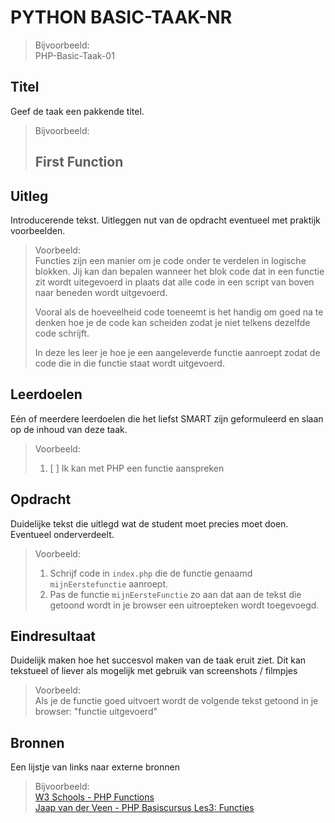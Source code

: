 # PYTHON BASIC-TAAK-NR

> Bijvoorbeeld:  
> PHP-Basic-Taak-01

## Titel

Geef de taak een pakkende titel.
> Bijvoorbeeld:  
>
> ## First Function

## Uitleg

Introducerende tekst. Uitleggen nut van de opdracht eventueel met praktijk voorbeelden.
> Voorbeeld:  
> Functies zijn een manier om je code onder te verdelen in logische blokken. Jij kan dan bepalen wanneer het blok code dat in een functie zit wordt uitegevoerd in plaats dat alle code in een script van boven naar beneden wordt uitgevoerd.
>
>Vooral als de hoeveelheid code toeneemt is het handig om goed na te denken hoe je de code kan scheiden zodat je niet telkens dezelfde code schrijft.
>  
> In deze les leer je hoe je een aangeleverde functie aanroept zodat de code die in die functie staat wordt uitgevoerd.

## Leerdoelen

Eén of meerdere leerdoelen die het liefst SMART zijn geformuleerd en slaan op de inhoud van deze taak.  
> Voorbeeld:
>
> 1. [ ] Ik kan met PHP een functie aanspreken

## Opdracht

Duidelijke tekst die uitlegd wat de student moet precies moet doen. Eventueel onderverdeelt.
> Voorbeeld:  
>  
> 1. Schrijf code in `index.php` die de functie genaamd `mijnEerstefunctie` aanroept.
> 2. Pas de functie `mijnEersteFunctie` zo aan dat aan de tekst die getoond wordt in je browser een uitroepteken wordt toegevoegd.

## Eindresultaat

Duidelijk maken hoe het succesvol maken van de taak eruit ziet. Dit kan tekstueel of liever als mogelijk met gebruik van screenshots / filmpjes  
> Voorbeeld:  
> Als je de functie goed uitvoert wordt de volgende tekst getoond in je browser: "functie uitgevoerd"  

## Bronnen

Een lijstje van links naar externe bronnen
> Bijvoorbeeld:  
>[W3 Schools - PHP Functions](https://www.w3schools.com/php/php_functions.asp)  
>[Jaap van der Veen - PHP Basiscursus Les3: Functies](https://phpbasis.jaapvdveen.nl/basiscursus-php/les-3-inleiding-functies/)  
